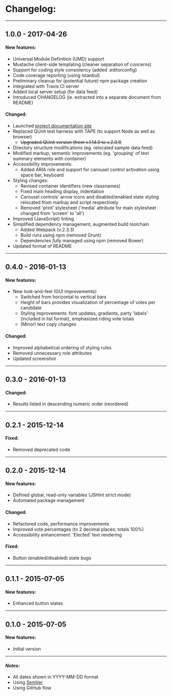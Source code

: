 # Changelog:

- - -
## 1.0.0 - 2017-04-26
#### New features:
* Universal Module Definition (UMD) support
* Mustache client-side templating (cleaner separation of concerns)
* Support for coding style consistency (added .editorconfig)
* Code coverage reporting (using Istanbul)
* Preliminary cleanup for (potential future) npm package creation
* Integrated with Travis CI server
* Added local server setup (for data feed)
* Introduced CHANGELOG (ie. extracted into a separate document from README)

#### Changed:
* Launched [project documentation site](https://hfagerlund.github.io/elections-carousel/)
* Replaced QUnit test harness with TAPE (to support Node as well as browser)
  * ~~Upgraded QUnit version (from v.1.14.0 to v.2.0.1)~~
* Directory structure modifications (eg. relocated sample data feed)
* Modified markup, semantic improvements (eg. 'grouping' of text summary elements with container)
* Accessibility improvements:
  * Added ARIA role and support for carousel control activation using space bar, keyboard
* Styling changes:
  * Revised container identifiers (new classnames)
  * Fixed main heading display, indentation
  * Carousel controls' arrow icons and disabled/enabled state styling relocated from markup and script respectively
  * Removed 'print' stylesheet ('media' attribute for main stylesheet changed from 'screen' to 'all')
* Improved (JavaScript) linting
* Simplified dependency management, augmented build toolchain
  * Added Webpack (v.2.3.3)
  * Build runs using npm (removed Grunt)
  * Dependencies *fully* managed using npm (removed Bower)
* Updated format of README

- - -
## 0.4.0 - 2016-01-13
#### New features: 
* New look-and-feel (GUI improvements):
  * Switched from horizontal to vertical bars
   * Height of bars provides visualization of percentage of votes per candidate
  * Styling improvements: font updates, gradients, party 'labels' (included in list format), emphasized riding vote totals
  * (Minor) text copy changes

#### Changed:
* Improved alphabetical ordering of styling rules
* Removed unnecessary role attributes
* Updated screenshot

- - -
## 0.3.0 - 2016-01-13
#### Changed:
* Results listed in descending numeric order (reordered)

- - -
## 0.2.1 - 2015-12-14
#### Fixed:
* Removed deprecated code

- - -
## 0.2.0 - 2015-12-14
#### New features:
* Defined  global, read-only variables (JSHint strict mode)
* Automated package management

#### Changed:
* Refactored code, performance improvements
* Improved vote percentages (to 2 decimal places; totals 100%)
* Accessibility enhancement: 'Elected' text rendering

#### Fixed:
* Button (enabled/disabled) state bugs

- - -
## 0.1.1 - 2015-07-05 
#### New features:
* Enhanced button states

- - -
## 0.1.0 - 2015-07-05 
#### New features:
* Initial version

- - -
#### *Notes*: 
* All dates shown in YYYY-MM-DD format
* Using [SemVer](http://semver.org/)
* Using GitHub flow

